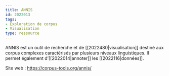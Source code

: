 ```yaml
---
title: ANNIS
id: 2022013
tags:
- Exploration de corpus
- Visualisation
type: ressource
---
```


ANNIS est un outil de recherche et de [[2022480|visualisation]] destiné aux corpus complexes caractérisés par plusieurs niveaux linguistiques. Il permet également d’[[2022014|annoter]] les [[2022116|données]].

Site web : <https://corpus-tools.org/annis/>

